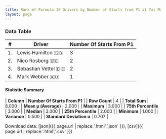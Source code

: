 ```yaml
---
title: Rank of Formula 1® Drivers by Number of Starts from P1 at Yas Marina Circuit
layout: page
---
```


<canvas id="chart" width="400" height="180"></canvas>
<script>
var data = {
    "datasets": [
        {
            "backgroundColor": [
                "#9C8E8D",
                "#9C8E8D",
                "#9C8E8D",
                "#9C8E8D"
            ],
            "borderColor": [
                "#1D181E",
                "#1D181E",
                "#1D181E",
                "#1D181E"
            ],
            "borderWidth": 1,
            "data": [
                3.0,
                2.0,
                2.0,
                1.0
            ],
            "label": "Number Of Starts From P1"
        }
    ],
    "labels": [
        "Lewis Hamilton",
        "Nico Rosberg",
        "Sebastian Vettel",
        "Mark Webber"
    ]
};
var options = {
  legend: {
    display: false
  },
  scales: {
    xAxes: [{
      ticks: {
        beginAtZero: true,
        maxRotation: 180,
        display: window.innerWidth > 800
      }
    }],
    yAxes: [{
      ticks: {
        beginAtZero: true
      }
    }]
  },
  onResize: function(chart, size) {
    chart.options.scales.xAxes[0].ticks.display = size.width > 800;
  }
};
var chart = new Chart("chart", {
    data: data,
    type: 'bar',
    options: options
});
</script>



### Data Table

| # | Driver | Number Of Starts From P1 |
|--|--|--|
| 1. | Lewis Hamilton 🇬🇧 | 3 |
| 2. | Nico Rosberg 🇩🇪 | 2 |
| 3. | Sebastian Vettel 🇩🇪 | 2 |
| 4. | Mark Webber 🇦🇺 | 1 |

#### Statistic Summary

| **Column** | **Number Of Starts From P1** |
| **Row Count** | 4 |
| **Total Sum** | 8.000 |
| **Mean μ (Average)** | 2.000 |
| **Maximum** | 3.000 |
| **75th Percentile** | 3.000 |
| **Median** | 2.000 |
| **25th Percentile** | 2.000 |
| **Minimum** | 1.000 |
| **Variance** | 0.500 |
| **Standard Deviation σ** | 0.707 |

Download data: [json]({{ page.url | replace:'.html','.json' }}), [csv]({{ page.url | replace:'.html','.csv' }})
